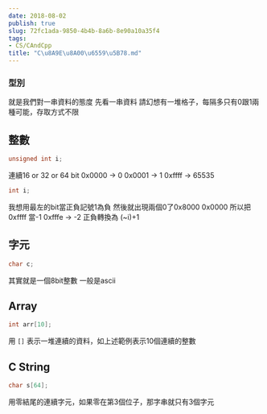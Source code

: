 ```yaml
---
date: 2018-08-02
publish: true
slug: 72fc1ada-9850-4b4b-8a6b-8e90a10a35f4
tags:
- CS/CAndCpp
title: "C\u8A9E\u8A00\u6559\u5B78.md"
---
```

### 型別

就是我們對一串資料的態度
先看一串資料
請幻想有一堆格子，每隔多只有0跟1兩種可能，存取方式不限

## 整數

```c
unsigned int i;
```

連續16 or 32 or 64 bit
0x0000 -> 0
0x0001 -> 1
0xffff -> 65535

```c
int i;
```

我想用最左的bit當正負記號1為負
然後就出現兩個0了0x8000 0x0000
所以把0xffff 當-1
0xfffe -> -2
正負轉換為 (~i)+1

## 字元

```c
char c;
```

其實就是一個8bit整數
一般是ascii

## Array

```c
int arr[10];
```

用 `[]` 表示一堆連續的資料，如上述範例表示10個連續的整數

## C String

```c
char s[64];
```

用零結尾的連續字元，如果零在第3個位子，那字串就只有3個字元
